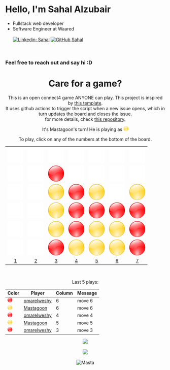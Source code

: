 # Hello, I'm Sahal Alzubair

- Fullstack web developer
- Software Engineer at Waared</br><br/>
[![Linkedin: Sahal](https://img.shields.io/badge/-mastagoon-blue?style=flat-square&logo=Linkedin&logoColor=white&link=https://www.linkedin.com/in/mastagoon/)](https://www.linkedin.com/in/mastagoon/)
[![GitHub Sahal](https://img.shields.io/github/followers/mastagoon?label=follow&style=social)](https://github.com/mastagoon)
  
<br>

### Feel free to reach out and say hi :D

<div align="center">

# Care for a game?
This is an open connect4 game ANYONE can play. This project is inspired by [this template](https://github.com/marcizhu/readme-chess). <br>
It uses github actions to trigger the script when a new issue opens, which in turn updates the board and closes the issue. <br>
for more details, check [this repository](https://github.com/mastagoon/connect4-readme). <br>


It's Mastagoon's turn! He is playing as <img src="imgs/y.png" width="15" height="15" />


To play, click on any of the numbers at the bottom of the board.


| | | | | | | |
|:---:|:---:|:---:|:---:|:---:|:---:|:---:|
| <img src="imgs/e.png" width="50" height="50" /> | <img src="imgs/e.png" width="50" height="50" /> | <img src="imgs/e.png" width="50" height="50" /> | <img src="imgs/e.png" width="50" height="50" /> | <img src="imgs/e.png" width="50" height="50" /> | <img src="imgs/e.png" width="50" height="50" /> | <img src="imgs/e.png" width="50" height="50" /> |
| <img src="imgs/e.png" width="50" height="50" /> | <img src="imgs/e.png" width="50" height="50" /> | <img src="imgs/r.png" width="50" height="50" /> | <img src="imgs/e.png" width="50" height="50" /> | <img src="imgs/e.png" width="50" height="50" /> | <img src="imgs/e.png" width="50" height="50" /> | <img src="imgs/e.png" width="50" height="50" /> |
| <img src="imgs/e.png" width="50" height="50" /> | <img src="imgs/e.png" width="50" height="50" /> | <img src="imgs/y.png" width="50" height="50" /> | <img src="imgs/r.png" width="50" height="50" /> | <img src="imgs/y.png" width="50" height="50" /> | <img src="imgs/e.png" width="50" height="50" /> | <img src="imgs/y.png" width="50" height="50" /> |
| <img src="imgs/e.png" width="50" height="50" /> | <img src="imgs/e.png" width="50" height="50" /> | <img src="imgs/y.png" width="50" height="50" /> | <img src="imgs/r.png" width="50" height="50" /> | <img src="imgs/r.png" width="50" height="50" /> | <img src="imgs/r.png" width="50" height="50" /> | <img src="imgs/r.png" width="50" height="50" /> |
| <img src="imgs/e.png" width="50" height="50" /> | <img src="imgs/e.png" width="50" height="50" /> | <img src="imgs/y.png" width="50" height="50" /> | <img src="imgs/r.png" width="50" height="50" /> | <img src="imgs/y.png" width="50" height="50" /> | <img src="imgs/y.png" width="50" height="50" /> | <img src="imgs/r.png" width="50" height="50" /> |
| <img src="imgs/e.png" width="50" height="50" /> | <img src="imgs/e.png" width="50" height="50" /> | <img src="imgs/r.png" width="50" height="50" /> | <img src="imgs/y.png" width="50" height="50" /> | <img src="imgs/y.png" width="50" height="50" /> | <img src="imgs/y.png" width="50" height="50" /> | <img src="imgs/r.png" width="50" height="50" /> |
 | [1](https://github.com/Mastagoon/mastagoon/issues/new?body=move+1&title=Connect4:+move:+1) | [2](https://github.com/Mastagoon/mastagoon/issues/new?body=move+2&title=Connect4:+move:+2) | [3](https://github.com/Mastagoon/mastagoon/issues/new?body=move+3&title=Connect4:+move:+3) | [4](https://github.com/Mastagoon/mastagoon/issues/new?body=move+4&title=Connect4:+move:+4) | [5](https://github.com/Mastagoon/mastagoon/issues/new?body=move+5&title=Connect4:+move:+5) | [6](https://github.com/Mastagoon/mastagoon/issues/new?body=move+6&title=Connect4:+move:+6) | [7](https://github.com/Mastagoon/mastagoon/issues/new?body=move+7&title=Connect4:+move:+7) |


<br>

Last 5 plays:

| Color | Player | Column | Message |
| --- | --- | --- | --- |
| <img src="imgs/r.png" width="15" height="15" /> | [omarelweshy](https://github.com/omarelweshy) | 6 | move 6 |
| <img src="imgs/y.png" width="15" height="15" /> | [Mastagoon](https://github.com/Mastagoon) | 6 | move 6 |
| <img src="imgs/r.png" width="15" height="15" /> | [omarelweshy](https://github.com/omarelweshy) | 4 | move 4 |
| <img src="imgs/y.png" width="15" height="15" /> | [Mastagoon](https://github.com/Mastagoon) | 5 | move 5 |
| <img src="imgs/r.png" width="15" height="15" /> | [omarelweshy](https://github.com/omarelweshy) | 3 | move 3 |


![](https://activity-graph.herokuapp.com/graph?username=mastagoon&theme=redical)

<img src="https://github-readme-streak-stats.herokuapp.com/?user=Mastagoon&theme=dark&date_format=j%20M%5B%20Y%5D" />
<br>


<p align="center"><p align="center"> <img src="https://komarev.com/ghpvc/?username=mastagoon" alt="Masta"/> </p>  </p>


</div>
